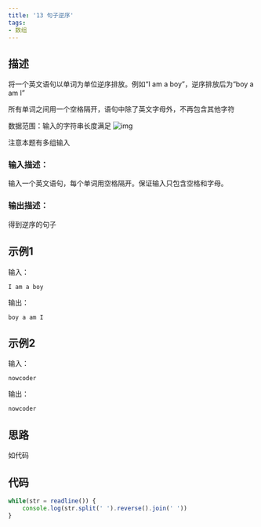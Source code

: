 ```yaml
---
title: '13 句子逆序'
tags:
- 数组
---
```


## 描述

将一个英文语句以单词为单位逆序排放。例如“I am a boy”，逆序排放后为“boy a am I”

所有单词之间用一个空格隔开，语句中除了英文字母外，不再包含其他字符

数据范围：输入的字符串长度满足 ![img](https://www.nowcoder.com/equation?tex=1%20%5Cle%20n%20%5Cle%201000%20%5C)

注意本题有多组输入

### 输入描述：

输入一个英文语句，每个单词用空格隔开。保证输入只包含空格和字母。

### 输出描述：

得到逆序的句子

## 示例1

输入：

```
I am a boy
```



输出：

```
boy a am I
```



## 示例2

输入：

```
nowcoder
```



输出：

```
nowcoder
```

## 思路

如代码


## 代码

```js
while(str = readline()) {
    console.log(str.split(' ').reverse().join(' '))
}
```

